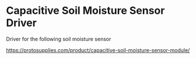 # Capacitive Soil Moisture Sensor Driver

Driver for the following soil moisture sensor

https://protosupplies.com/product/capacitive-soil-moisture-sensor-module/